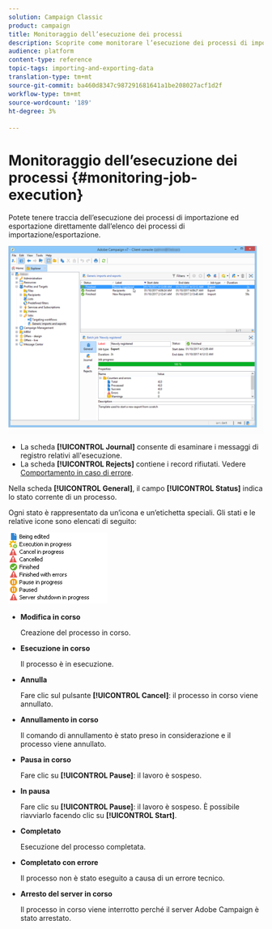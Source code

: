 ```yaml
---
solution: Campaign Classic
product: campaign
title: Monitoraggio dell’esecuzione dei processi
description: Scoprite come monitorare l’esecuzione dei processi di importazione ed esportazione.
audience: platform
content-type: reference
topic-tags: importing-and-exporting-data
translation-type: tm+mt
source-git-commit: ba460d8347c987291681641a1be208027acf1d2f
workflow-type: tm+mt
source-wordcount: '189'
ht-degree: 3%

---
```



# Monitoraggio dell’esecuzione dei processi {#monitoring-job-execution}

Potete tenere traccia dell’esecuzione dei processi di importazione ed esportazione direttamente dall’elenco dei processi di importazione/esportazione.

![](assets/s_ncs_user_export_list_and_details.png)

* La scheda **[!UICONTROL Journal]** consente di esaminare i messaggi di registro relativi all&#39;esecuzione.
* La scheda **[!UICONTROL Rejects]** contiene i record rifiutati. Vedere [Comportamento in caso di errore](../../platform/using/executing-import-jobs.md#behavior-in-the-event-of-an-error).

Nella scheda **[!UICONTROL General]**, il campo **[!UICONTROL Status]** indica lo stato corrente di un processo.

Ogni stato è rappresentato da un’icona e un’etichetta speciali. Gli stati e le relative icone sono elencati di seguito:

![](assets/s_ncs_user_export_status.png)

* **Modifica in corso**

   Creazione del processo in corso.

* **Esecuzione in corso**

   Il processo è in esecuzione.

* **Annulla**

   Fare clic sul pulsante **[!UICONTROL Cancel]**: il processo in corso viene annullato.

* **Annullamento in corso**

   Il comando di annullamento è stato preso in considerazione e il processo viene annullato.

* **Pausa in corso**

   Fare clic su **[!UICONTROL Pause]**: il lavoro è sospeso.

* **In pausa**

   Fare clic su **[!UICONTROL Pause]**: il lavoro è sospeso. È possibile riavviarlo facendo clic su **[!UICONTROL Start]**.

* **Completato**

   Esecuzione del processo completata.

* **Completato con errore**

   Il processo non è stato eseguito a causa di un errore tecnico.

* **Arresto del server in corso**

   Il processo in corso viene interrotto perché il server Adobe Campaign  è stato arrestato.

